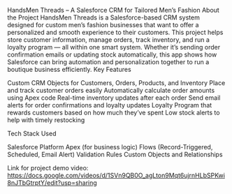 HandsMen Threads – A Salesforce CRM for Tailored Men’s Fashion
About the Project
HandsMen Threads is a Salesforce-based CRM system designed for custom men’s fashion businesses that want to offer a personalized and smooth experience to their customers. This project helps store customer information, manage orders, track inventory, and run a loyalty program — all within one smart system.
Whether it’s sending order confirmation emails or updating stock automatically, this app shows how Salesforce can bring automation and personalization together to run a boutique business efficiently.
Key Features

Custom CRM Objects for Customers, Orders, Products, and Inventory
Place and track customer orders easily
Automatically calculate order amounts using Apex code
Real-time inventory updates after each order
Send email alerts for order confirmations and loyalty updates
Loyalty Program that rewards customers based on how much they’ve spent
Low stock alerts to help with timely restocking

Tech Stack Used

Salesforce Platform
Apex (for business logic)
Flows (Record-Triggered, Scheduled, Email Alert)
Validation Rules
Custom Objects and Relationships

Link for project demo video:
https://docs.google.com/videos/d/1SVn9QB0O_agLton9Mqt6ujrnHLbSPKwi8nJTbGtrptY/edit?usp=sharing

